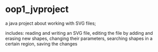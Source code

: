 # oop1_jvproject
a java project about working with SVG files;

includes: reading and writing an SVG file, editing the file by adding and erasing new shapes, changing their parameters, searching shapes in a certain region, saving the changes

